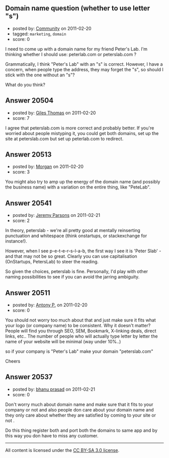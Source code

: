 ## Domain name question (whether to use letter "s")

- posted by: [Community](https://stackexchange.com/users/-1/-1-community) on 2011-02-20
- tagged: `marketing`, `domain`
- score: 0

I need to come up with a domain name for my friend Peter's Lab.  I'm thinking whether I should use: 
peterlab.com or peterslab.com ?

Grammatically, I think "Peter's Lab" with an "s" is correct. However, I have a concern,  when people type the address, they may forget the "s", so should I stick with the one without an "s"?

What do you think?


## Answer 20504

- posted by: [Giles Thomas](https://stackexchange.com/users/-1/1547-giles-thomas) on 2011-02-20
- score: 7

I agree that peterslab.com is more correct and probably better.  If you're worried about people mistyping it, you could get both domains, set up the site at peterslab.com but set up peterlab.com to redirect.


## Answer 20513

- posted by: [Morgan](https://stackexchange.com/users/-1/7916-morgan) on 2011-02-20
- score: 3

You might also try to amp up the energy of the domain name (and possibly the business name) with a variation on the entire thing, like "PeteLab".


## Answer 20541

- posted by: [Jeremy Parsons](https://stackexchange.com/users/-1/4291-jeremy-parsons) on 2011-02-21
- score: 2

In theory, peterslab - we're all pretty good at mentally reinserting punctuation and whitespace (think onstartups, or stackexchange for instance!).

However, when I see p-e-t-e-r-s-l-a-b, the first way I see it is 'Peter Slab' - and that may not be so great. Clearly you can use capitalisation (OnStartups, PetersLab) to steer the reading.

So given the choices, peterslab is fine. Personally, I'd play with other naming possibilities to see if you can avoid the jarring ambiguity.


## Answer 20511

- posted by: [Antony P.](https://stackexchange.com/users/-1/7812-antony-p) on 2011-02-20
- score: 0

You should not worry too much about that and just make sure it fits what your logo (or company name) to be consistent. Why it doesn't matter? People will find you through SEO, SEM, Bookmark, X-linking deals, direct links, etc.. The number of people who will actually type letter by letter the name of your website will be minimal (way under 10%..)

so if your company is "Peter's Lab" make your domain "peterslab.com"

Cheers


## Answer 20537

- posted by: [bhanu prasad](https://stackexchange.com/users/-1/7050-bhanu-prasad) on 2011-02-21
- score: 0

Don't worry much about domain name and make sure that it fits to your company or not and also people don care about your domain name and they only care about whether they are satisfied by coming to your site or not .

Do this thing register both and port both the domains to same app and by this way you don have to miss any customer.



---

All content is licensed under the [CC BY-SA 3.0 license](https://creativecommons.org/licenses/by-sa/3.0/).
